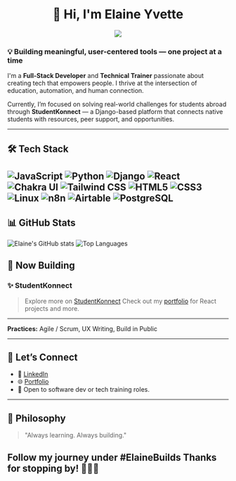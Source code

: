 ## <h1 align="center">👋 Hi, I'm Elaine Yvette</h1>

<p align="center">
  <img src="https://readme-typing-svg.herokuapp.com?font=Fira+Code&duration=2000&pause=1000&color=4A90E2&center=true&vCenter=true&width=435&lines=Frontend+Developer;Technical+Trainer;Lifelong+Learner+%F0%9F%93%9A" />
</p>

### 💡 Building meaningful, user-centered tools — one project at a time

I'm a **Full-Stack Developer** and **Technical Trainer** passionate about creating tech that empowers people. I thrive at the intersection of education, automation, and human connection.

Currently, I’m focused on solving real-world challenges for students abroad through **StudentKonnect** — a Django-based platform that connects native students with resources, peer support, and opportunities. 

---
## 🛠 Tech Stack

![JavaScript](https://img.shields.io/badge/-JavaScript-F7DF1E?style=flat&logo=javascript&logoColor=black)
![Python](https://img.shields.io/badge/-Python-3776AB?style=flat&logo=python&logoColor=white)
![Django](https://img.shields.io/badge/-Django-092E20?style=flat&logo=django&logoColor=white)
![React](https://img.shields.io/badge/-React-61DAFB?style=flat&logo=react&logoColor=black)
![Chakra UI](https://img.shields.io/badge/-Chakra_UI-319795?style=flat&logo=chakraui&logoColor=white)
![Tailwind CSS](https://img.shields.io/badge/-Tailwind_CSS-06B6D4?style=flat&logo=tailwind-css&logoColor=white)
![HTML5](https://img.shields.io/badge/-HTML5-E34F26?style=flat&logo=html5&logoColor=white)
![CSS3](https://img.shields.io/badge/-CSS3-1572B6?style=flat&logo=css3&logoColor=white)
![Linux](https://img.shields.io/badge/-Linux-FCC624?style=flat&logo=linux&logoColor=black)
![n8n](https://img.shields.io/badge/-n8n-FF3A29?style=flat&logo=n8n&logoColor=white)
![Airtable](https://img.shields.io/badge/-Airtable-18BFFF?style=flat&logo=airtable&logoColor=white)
![PostgreSQL](https://img.shields.io/badge/-PostgreSQL-4169E1?style=flat&logo=postgresql&logoColor=white)
---
## 📊 GitHub Stats
![Elaine's GitHub stats](https://github-readme-stats.vercel.app/api?username=Elai5&show_icons=true&theme=radical)
![Top Languages](https://github-readme-stats.vercel.app/api/top-langs/?username=Elai5&layout=compact&theme=radical)
## 🚧 Now Building
### ✨ StudentKonnect
> Explore more on [StudentKonnect](https://studentkonnection.onrender.com/)
Check out my [portfolio](https://elainesportfolio.netlify.app/) for React projects and more.
---
**Practices:** Agile / Scrum, UX Writing, Build in Public  

---

## 🤝 Let’s Connect

- 💼 [LinkedIn](https://www.linkedin.com/in/elaine-yvette-74921524a/)  
- 🌐 [Portfolio](https://elainesportfolio.netlify.app/)  
- 📧 Open to software dev or tech training roles.

---

## 🧭 Philosophy

> "Always learning. Always building."

Follow my journey under **#ElaineBuilds**
Thanks for stopping by! 👩🏽‍💻
---
